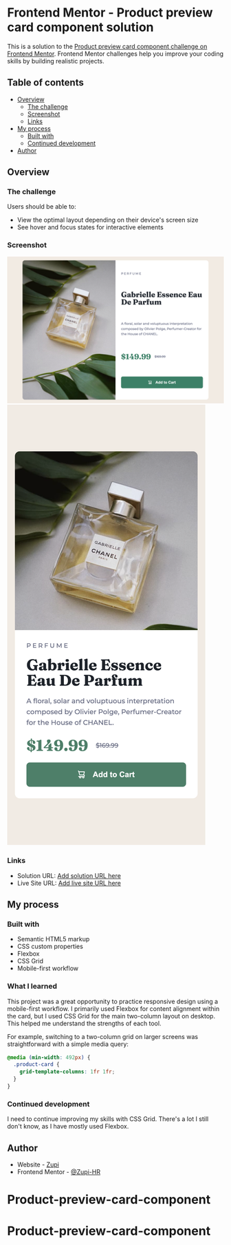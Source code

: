 # Frontend Mentor - Product preview card component solution

This is a solution to the [Product preview card component challenge on Frontend Mentor](https://www.frontendmentor.io/challenges/product-preview-card-component-GO7UmttRfa). Frontend Mentor challenges help you improve your coding skills by building realistic projects.

## Table of contents

- [Overview](#overview)
  - [The challenge](#the-challenge)
  - [Screenshot](#screenshot)
  - [Links](#links)
- [My process](#my-process)
  - [Built with](#built-with)
  - [Continued development](#continued-development)
- [Author](#author)

## Overview

### The challenge

Users should be able to:

- View the optimal layout depending on their device's screen size
- See hover and focus states for interactive elements

### Screenshot

![Desktop design screenshot](desktop-design.png)
![Mobile design screenshot](mobile-design.png)

### Links

- Solution URL: [Add solution URL here](https://github.com/Zupi-HR/Product-preview-card-component)
- Live Site URL: [Add live site URL here](https://zupi-hr.github.io/Product-preview-card-component)

## My process

### Built with

- Semantic HTML5 markup
- CSS custom properties
- Flexbox
- CSS Grid
- Mobile-first workflow

### What I learned

This project was a great opportunity to practice responsive design using a mobile-first workflow. I primarily used Flexbox for content alignment within the card, but I used CSS Grid for the main two-column layout on desktop. This helped me understand the strengths of each tool.

For example, switching to a two-column grid on larger screens was straightforward with a simple media query:

```css
@media (min-width: 492px) {
  .product-card {
    grid-template-columns: 1fr 1fr;
  }
}
```

### Continued development

I need to continue improving my skills with CSS Grid. There's a lot I still don't know, as I have mostly used Flexbox.

## Author

- Website - [Zupi](https://github.com/Zupi-HR)
- Frontend Mentor - [@Zupi-HR](https://www.frontendmentor.io/profile/Zupi-HR)
# Product-preview-card-component
# Product-preview-card-component
